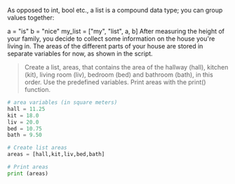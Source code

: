 As opposed to int, bool etc., a list is a compound data type; you can group values together:

a = "is"
b = "nice"
my_list = ["my", "list", a, b]
After measuring the height of your family, you decide to collect some information on the house you're living in. The areas of the different parts of your house are stored in separate variables for now, as shown in the script.

> Create a list, areas, that contains the area of the hallway (hall), kitchen (kit), living room (liv), bedroom (bed) and bathroom (bath), in this order. Use the predefined variables.
Print areas with the print() function.

```py
# area variables (in square meters)
hall = 11.25
kit = 18.0
liv = 20.0
bed = 10.75
bath = 9.50

# Create list areas
areas = [hall,kit,liv,bed,bath]

# Print areas
print (areas)
```